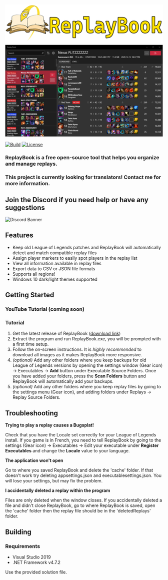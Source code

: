![Banner](.github/logo/banner_rev2_fullsize.png "ReplayBook Banner")
![DarkMode](.github/screenshots/overview_dark.png "Screenshot")

[![Build](https://img.shields.io/github/workflow/status/fraxiinus/ReplayBook/Build?style=flat-square)](https://github.com/fraxiinus/ReplayBook/actions?query=workflow%3ABuild)
[![License](https://img.shields.io/github/license/fraxiinus/ReplayBook?style=flat-square)](https://github.com/fraxiinus/ReplayBook/blob/master/LICENSE)
### ReplayBook is a free open-source tool that helps you organize and manage replays.

### This project is currently looking for translators! Contact me for more information.

## Join the Discord if you need help or have any suggestions

![Discord Banner](https://discordapp.com/api/guilds/606263917211156501/widget.png?style=banner2)


## Features
* Keep old League of Legends patches and ReplayBook will automatically detect and match compatible replay files
* Assign player markers to easily spot players in the replay list
* View all information available in replay files
* Export data to CSV or JSON file formats
* Supports all regions!
* Windows 10 dark/light themes supported

## Getting Started
### YouTube Tutorial (coming soon)
### Tutorial
1. Get the latest release of ReplayBook ([download link](https://github.com/fraxiinus/ReplayBook/releases))
2. Extract the program and run ReplayBook.exe, you will be prompted with a first time setup.
3. Follow the on-screen instructions. It is *highly recommended* to download all images as it makes ReplayBook more responsive.
5. *(optional)* Add any other folders where you keep backups for old League of Legends versions by opening the settings window (Gear icon) -> Executables -> **Add** button under Executable Source Folders. Once you have added your folders, press the **Scan Folders** button and ReplayBook will automatically add your backups.
6. *(optional)* Add any other folders where you keep replay files by going to the settings menu (Gear icon), and adding folders under Replays -> Replay Source Folders.

## Troubleshooting
**Trying to play a replay causes a Bugsplat!**

Check that you have the Locale set correctly for your League of Legends install. If you game is in French, you need to tell ReplayBook by going to the settings (Gear icon) -> Executables -> Edit your executable under **Register Executables** and change the **Locale** value to your language.

**The application won't open**

Go to where you saved ReplayBook and delete the 'cache' folder. If that doesn't work try deleting appsettings.json and executablesettings.json. You will lose your settings, but may fix the problem.

**I accidentally deleted a replay within the program**

Files are only deleted when the window closes. If you accidentally deleted a file and didn't close ReplayBook, go to where ReplayBook is saved, open the 'cache' folder then the replay file should be in the 'deletedReplays' folder.

## Building
### Requirements
* Visual Studio 2019
* .NET Framework v4.7.2

Use the provided solution file.
